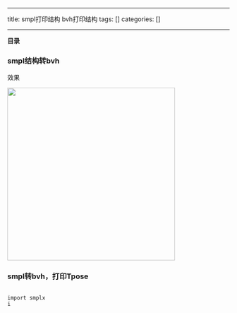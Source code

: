 
--- 
title:  smpl打印结构 bvh打印结构 
tags: []
categories: [] 

---
**目录**











### smpl结构转bvh

效果

<img alt="" height="391" src="https://img-blog.csdnimg.cn/direct/482324715d85468e97e2911736642b32.png" width="380">



### smpl转bvh，打印Tpose

```

import smplx
i
```
